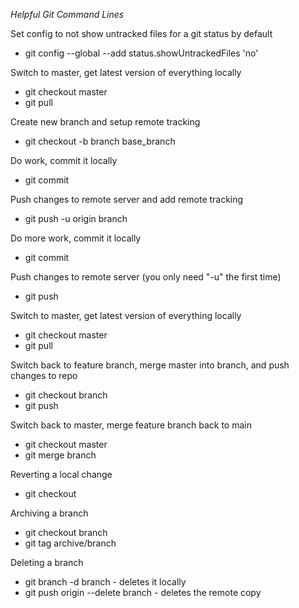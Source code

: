 *Helpful Git Command Lines*

Set config to not show untracked files for a git status by default
* git config --global --add status.showUntrackedFiles 'no'

Switch to master, get latest version of everything locally
* git checkout master
* git pull

Create new branch and setup remote tracking
* git checkout -b branch base_branch

Do work, commit it locally
* git commit

Push changes to remote server and add remote tracking
* git push -u origin branch

Do more work, commit it locally
* git commit

Push changes to remote server (you only need "-u" the first time)
* git push

Switch to master, get latest version of everything locally
* git checkout master
* git pull

Switch back to feature branch, merge master into branch, and push changes to repo
* git checkout branch
* git push

Switch back to master, merge feature branch back to main
* git checkout master
* git merge branch

Reverting a local change
* git checkout <filename>

Archiving a branch
* git checkout branch
* git tag archive/branch

Deleting a branch
* git branch -d branch - deletes it locally
* git push origin --delete branch - deletes the remote copy
